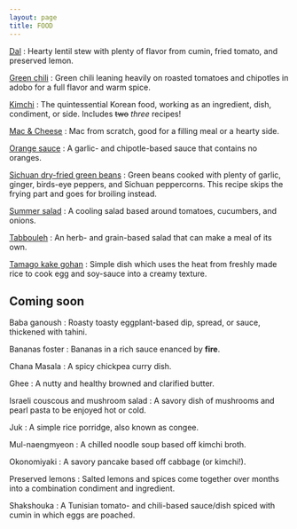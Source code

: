```yaml
---
layout: page
title: FOOD
---
```


[Dal](http://imgur.com/gallery/4jHAi)
:   Hearty lentil stew with plenty of flavor from cumin, fried tomato, and preserved lemon.

[Green chili](http://imgur.com/gallery/4FHBO)
:   Green chili leaning heavily on roasted tomatoes and chipotles in adobo for a full flavor and warm spice.

[Kimchi](http://imgur.com/gallery/VA8vo)
:   The quintessential Korean food, working as an ingredient, dish, condiment, or side. Includes ~~two~~ *three* recipes!

[Mac & Cheese](http://imgur.com/gallery/gXmTT)
:   Mac from scratch, good for a filling meal or a hearty side.

[Orange sauce](http://imgur.com/gallery/FPrnb)
:   A garlic- and chipotle-based sauce that contains no oranges.

[Sichuan dry-fried green beans](http://imgur.com/gallery/t9ZPK)
:   Green beans cooked with plenty of garlic, ginger, birds-eye peppers, and Sichuan peppercorns. This recipe skips the frying part and goes for broiling instead.

[Summer salad](http://imgur.com/gallery/kHZrG)
:   A cooling salad based around tomatoes, cucumbers, and onions.

[Tabbouleh](http://imgur.com/gallery/TODVf)
:   An herb- and grain-based salad that can make a meal of its own.

[Tamago kake gohan](http://imgur.com/gallery/ZYruG)
:   Simple dish which uses the heat from freshly made rice to cook egg and soy-sauce into a creamy texture.

## Coming soon

Baba ganoush
:   Roasty toasty eggplant-based dip, spread, or sauce, thickened with tahini.

Bananas foster
:   Bananas in a rich sauce enanced by **fire**.

Chana Masala
:   A spicy chickpea curry dish.

Ghee
:   A nutty and healthy browned and clarified butter.

Israeli couscous and mushroom salad
:   A savory dish of mushrooms and pearl pasta to be enjoyed hot or cold.

Juk
:   A simple rice porridge, also known as congee.

Mul-naengmyeon
:   A chilled noodle soup based off kimchi broth.

Okonomiyaki
:   A savory pancake based off cabbage (or kimchi!).

Preserved lemons
:   Salted lemons and spices come together over months into a combination condiment and ingredient.

Shakshouka
:   A Tunisian tomato- and chili-based sauce/dish spiced with cumin in which eggs are poached.
